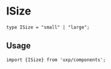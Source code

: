 # ISize








```tsx
type ISize = "small" | "large";
```

## Usage



```tsx
import {ISize} from 'uxp/components';
```

